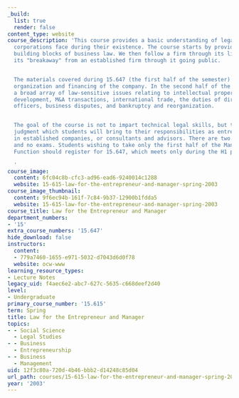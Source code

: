 ```yaml
---
_build:
  list: true
  render: false
content_type: website
course_description: 'This course provides a basic understanding of legal issues that
  corporations face during their existence. The course starts by providing the basic
  building blocks of business law. We then follow a firm through its life cycle from
  its "breakaway" from an established firm through it going public.


  The materials covered during 15.647 (the first half of the semester) emphasize the
  organization and financing of the company. In the second half of the course we examine
  a broad array of law-sensitive issues relating to intellectual property, product
  development, M&A transactions, international trade, the duties of directors and
  officers, business disputes, and bankruptcy and reorganization.


  The goal of the course is not to impart technical legal skills, but to enhance the
  judgment which students will bring to their responsibilities as entrepreneurs, managers
  in established companies, or consultants and advisors. There are two take-home exercises,
  and no exams. Students wishing to take only the first half of the Manager''s Legal
  Function should register for 15.647, which meets only during the H1 period.

  '
course_image:
  content: 6fc04c8b-cfc3-ad96-ead6-9240014c1288
  website: 15-615-law-for-the-entrepreneur-and-manager-spring-2003
course_image_thumbnail:
  content: 9f6ec94b-161f-7c84-9b37-12900b1fdda5
  website: 15-615-law-for-the-entrepreneur-and-manager-spring-2003
course_title: Law for the Entrepreneur and Manager
department_numbers:
- '15'
extra_course_numbers: '15.647'
hide_download: false
instructors:
  content:
  - 779a7460-1655-e971-5032-d7043d6d0f78
  website: ocw-www
learning_resource_types:
- Lecture Notes
legacy_uid: f4aec6e2-abc7-627c-5635-c668deef2d40
level:
- Undergraduate
primary_course_number: '15.615'
term: Spring
title: Law for the Entrepreneur and Manager
topics:
- - Social Science
  - Legal Studies
- - Business
  - Entrepreneurship
- - Business
  - Management
uid: 12f3c80a-720d-4b46-bbb2-d14248c85d04
url_path: courses/15-615-law-for-the-entrepreneur-and-manager-spring-2003
year: '2003'
---
```

